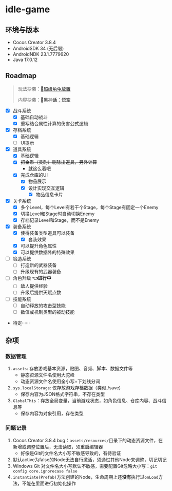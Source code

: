 # idle-game

## 环境与版本

- Cocos Creator 3.8.4
- AndroidSDK 34 (无后缀)
- AndroidNDK 23.1.7779620
- Java 17.0.12

## Roadmap

> 玩法抄袭：[🐢超级龟龟放置](https://superturtleidle.github.io/)
>
> 内容抄袭：[🐒黑神话：悟空](https://heishenhua.com/)

- [x] 战斗系统
    - [x] 基础自动战斗
    - [x] 重写结合属性计算的伤害公式逻辑
- [x] 存档系统
    - [x] 基础逻辑
    - [ ] UI提示
- [x] 道具系统
    - [x] 基础逻辑
    - [x] ~~把金币（灵韵）剔除出道具，另外计算~~
        - 就这么着吧
    - [x] 完成仓库的UI
        - [x] 物品展示
        - [x] 设计实现交互逻辑
          - [x] 物品信息卡片
- [x] 关卡系统
    - [x] 多个Level，每个Level有若干个Stage，每个Stage有固定一个Enemy
    - [x] 切换Level和Stage时自动切换Enemy
    - [x] 存档记录Level和Stage，而不是Enemy
- [x] 装备系统
    - [x] 使得装备类型道具可以装备
        - [x] 套装效果
    - [x] 可以提升角色属性
    - [x] 可以提供数据外的特殊效果
- [ ] 锻造系统
    - [ ] 打造新的武器装备
    - [ ] 升级现有的武器装备
- [ ] 角色升级 **👈进行中**
    - [ ] 敌人提供经验
    - [ ] 升级后提供天赋点数
- [ ] 技能系统
    - [ ] 自动释放的攻击型技能
    - [ ] 数值或机制类型的被动技能
- 待定······

## 杂项

### 数据管理

1. `assets`: 存放游戏基本资源，贴图、音频、脚本、数据文件等
    - 静态资源文件名使用大驼峰
    - 动态资源文件名使用全小写+下划线分词
2. `sys.localStorage`: 仅存放游戏存档数据（类似./save)
    - 保存内容为JSON格式字符串，不存在类型
3. `GlobalThis`：存放全局变量，当前游戏状态，如角色信息、仓库内容、战斗信息等
    - 保存内容为对象引用，存在类型

### 问题记录

1. Cocos Creator 3.8.4 bug：`assets/resources/`目录下的动态资源文件，在新增或调整位置后，无法读取，须重启编辑器
    - 好像是Git的文件名大小写不敏感导致的，有待验证
2. 默认active为false的Node无法自行激活，须通过其他Node来调整，切记切记
3. Windows Git 对文件名大小写默认不敏感，需要配置Git忽略大小写：`git config core.ignorecase false`
4. `instantiate(Prefab)`方法创建的Node，生命周期上还**没有**执行过`onLoad`方法，不能在里面进行初始化操作
